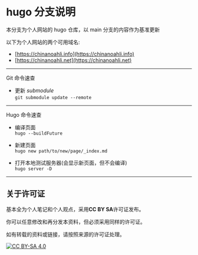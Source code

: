 # hugo 分支说明

本分支为个人网站的 hugo 仓库，以 main 分支的内容作为基准更新

以下为个人网站的两个可用域名:

 + [https://chinanoahli.info](https://chinanoahli.info)
 + [https://chinanoahli.net](https://chinanoahli.net)

---

Git 命令速查

+ 更新 *submodule* <br>`git submodule update --remote`

---

Hugo 命令速查

+ 编译页面<br>`hugo --buildFuture`

+ 新建页面<br>`hugo new path/to/new/page/_index.md`

+ 打开本地测试服务器(会显示新页面，但不会编译)<br>`hugo server -D`

---

## 关于许可证

基本全为个人笔记和个人观点，采用**CC BY SA**许可证发布。

你可以任意修改和再分发本资料，但必须采用同样的许可证。

如有转载的资料或链接，请按照来源的许可证处理。

[![CC BY-SA 4.0][cc-by-sa-image]][cc-by-sa]

[cc-by-sa]: http://creativecommons.org/licenses/by-sa/4.0/
[cc-by-sa-image]: https://licensebuttons.net/l/by-sa/4.0/88x31.png
[cc-by-sa-shield]: https://img.shields.io/badge/License-CC%20BY--SA%204.0-lightgrey.svg
